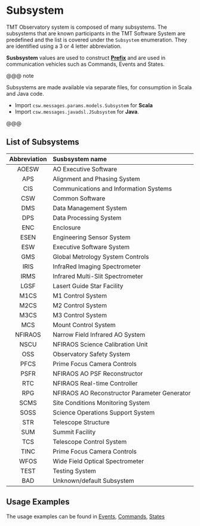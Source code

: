 # Subsystem

TMT Observatory system is composed of many subsystems. The subsystems that are known participants in the TMT Software System are predefined and the list is covered under the `Subsystem` enumeration. 
They are identified using a 3 or 4 letter abbreviation. 

**Susbsystem** values are used to construct **[Prefix](commands.html#Prefix)** and are used in communication vehicles such as Commands, Events and States.

@@@ note

Subsystems are made available via separate files, for consumption in Scala and Java code.

 * Import `csw.messages.params.models.Subsystem` for **Scala** 
 * Import `csw.messages.javadsl.JSubsystem` for **Java**.  

@@@

## List of Subsystems
 
| Abbreviation    | Susbsystem name             |
| :-------------: |:----------------------------| 
|  AOESW          | AO Executive Software |
|  APS            | Alignment and Phasing System |
|  CIS            | Communications and Information Systems |
|  CSW            | Common Software |
|  DMS            | Data Management System |
|  DPS            | Data Processing System |
|  ENC            | Enclosure |
|  ESEN           | Engineering Sensor System |
|  ESW            | Executive Software System |
|  GMS            | Global Metrology System Controls |
|  IRIS           | InfraRed Imaging Spectrometer |
|  IRMS           | Infrared Multi-Slit Spectrometer |
|  LGSF           | Lasert Guide Star Facility |
|  M1CS           | M1 Control System |
|  M2CS           | M2 Control System |
|  M3CS           | M3 Control System |
|  MCS            | Mount Control System |
|  NFIRAOS        | Narrow Field Infrared AO System |
|  NSCU           | NFIRAOS Science Calibration Unit |
|  OSS            | Observatory Safety System |
|  PFCS           | Prime Focus Camera Controls |
|  PSFR           | NFIRAOS AO PSF Reconstructor |
|  RTC            | NFIRAOS Real-time Controller |
|  RPG            | NFIRAOS AO Reconstructor Parameter Generator |
|  SCMS           | Site Conditions Monitoring System |
|  SOSS           | Science Operations Support System |
|  STR            | Telescope Structure |
|  SUM            | Summit Facility |
|  TCS            | Telescope Control System |
|  TINC           | Prime Focus Camera Controls |
|  WFOS           | Wide Field Optical Spectrometer |
|  TEST           | Testing System |
|  BAD            | Unknown/default Subsystem |

## Usage Examples
The usage examples can be found in [Events](events.html), [Commands](commands.html), [States](states.html)